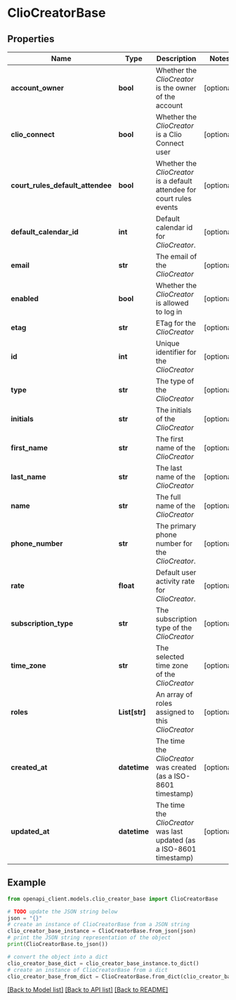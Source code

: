 # ClioCreatorBase


## Properties

Name | Type | Description | Notes
------------ | ------------- | ------------- | -------------
**account_owner** | **bool** | Whether the *ClioCreator* is the owner of the account | [optional] 
**clio_connect** | **bool** | Whether the *ClioCreator* is a Clio Connect user | [optional] 
**court_rules_default_attendee** | **bool** | Whether the *ClioCreator* is a default attendee for court rules events | [optional] 
**default_calendar_id** | **int** | Default calendar id for *ClioCreator*. | [optional] 
**email** | **str** | The email of the *ClioCreator* | [optional] 
**enabled** | **bool** | Whether the *ClioCreator* is allowed to log in | [optional] 
**etag** | **str** | ETag for the *ClioCreator* | [optional] 
**id** | **int** | Unique identifier for the *ClioCreator* | [optional] 
**type** | **str** | The type of the *ClioCreator* | [optional] 
**initials** | **str** | The initials of the *ClioCreator* | [optional] 
**first_name** | **str** | The first name of the *ClioCreator* | [optional] 
**last_name** | **str** | The last name of the *ClioCreator* | [optional] 
**name** | **str** | The full name of the *ClioCreator* | [optional] 
**phone_number** | **str** | The primary phone number for the *ClioCreator*. | [optional] 
**rate** | **float** | Default user activity rate for *ClioCreator*. | [optional] 
**subscription_type** | **str** | The subscription type of the *ClioCreator* | [optional] 
**time_zone** | **str** | The selected time zone of the *ClioCreator* | [optional] 
**roles** | **List[str]** | An array of roles assigned to this *ClioCreator* | [optional] 
**created_at** | **datetime** | The time the *ClioCreator* was created (as a ISO-8601 timestamp) | [optional] 
**updated_at** | **datetime** | The time the *ClioCreator* was last updated (as a ISO-8601 timestamp) | [optional] 

## Example

```python
from openapi_client.models.clio_creator_base import ClioCreatorBase

# TODO update the JSON string below
json = "{}"
# create an instance of ClioCreatorBase from a JSON string
clio_creator_base_instance = ClioCreatorBase.from_json(json)
# print the JSON string representation of the object
print(ClioCreatorBase.to_json())

# convert the object into a dict
clio_creator_base_dict = clio_creator_base_instance.to_dict()
# create an instance of ClioCreatorBase from a dict
clio_creator_base_from_dict = ClioCreatorBase.from_dict(clio_creator_base_dict)
```
[[Back to Model list]](../README.md#documentation-for-models) [[Back to API list]](../README.md#documentation-for-api-endpoints) [[Back to README]](../README.md)


